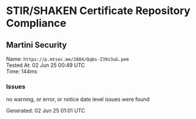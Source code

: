 # STIR/SHAKEN Certificate Repository Compliance

## Martini Security

Name: `https://p.mtsec.me/2884/Qqbs-I39z3uG.pem`\
Tested At: 02 Jun 25 00:49 UTC\
Time: 144ms

### Issues

no warning, or error, or notice date level issues were found

Generated: 02 Jun 25 01:01 UTC